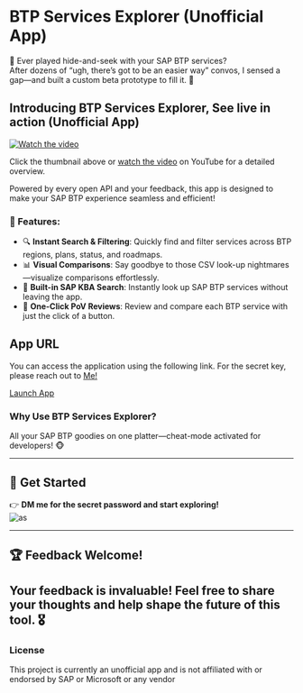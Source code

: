 
# BTP Services Explorer (Unofficial App)

🤔 Ever played hide-and-seek with your SAP BTP services?  
After dozens of “ugh, there’s got to be an easier way” convos, I sensed a gap—and built a custom beta prototype to fill it. 🎉  

## Introducing BTP Services Explorer, See live in action (Unofficial App)  

[![Watch the video](https://img.youtube.com/vi/XVjn-K0HKlA/0.jpg)](https://youtu.be/XVjn-K0HKlA)

Click the thumbnail above or [watch the video](https://youtu.be/XVjn-K0HKlA) on YouTube for a detailed overview.

Powered by every open API and your feedback, this app is designed to make your SAP BTP experience seamless and efficient!  

### 🌟 Features:
- 🔍 **Instant Search & Filtering**: Quickly find and filter services across BTP regions, plans, status, and roadmaps.
- 📊 **Visual Comparisons**: Say goodbye to those CSV look-up nightmares—visualize comparisons effortlessly.
- 🔎 **Built-in SAP KBA Search**: Instantly look up SAP BTP services without leaving the app.
- 🚀 **One-Click PoV Reviews**: Review and compare each BTP service with just the click of a button.

## App URL

You can access the application using the following link. For the secret key, please reach out to [Me!](https://aka.ms/amitlal)  

[Launch App](https://studio--btp-services-explorer.us-central1.hosted.app/login)

### Why Use BTP Services Explorer?
All your SAP BTP goodies on one platter—cheat-mode activated for developers! 🐵  

---

## 🚀 Get Started
👉 **DM me for the secret password and start exploring!**  
![as](https://github.com/user-attachments/assets/a4be1d8e-5676-461d-a73f-47f6ab4c6429)

---

## 🏆 Feedback Welcome!
Your feedback is invaluable! Feel free to share your thoughts and help shape the future of this tool. 🎖️  
---

### License
This project is currently an unofficial app and is not affiliated with or endorsed by SAP or Microsoft or any vendor
